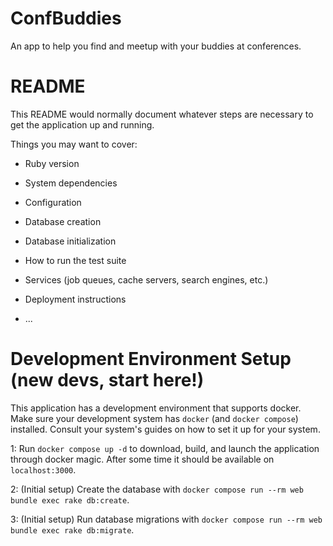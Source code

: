 # ConfBuddies
An app to help you find and meetup with your buddies at conferences.

# README

This README would normally document whatever steps are necessary to get the
application up and running.

Things you may want to cover:

* Ruby version

* System dependencies

* Configuration

* Database creation

* Database initialization

* How to run the test suite

* Services (job queues, cache servers, search engines, etc.)

* Deployment instructions

* ...

# Development Environment Setup (new devs, start here!)
This application has a development environment that supports docker. Make sure your development
system has `docker` (and `docker compose`) installed. Consult your system's guides on how to set it up for your system.

1: Run `docker compose up -d` to download, build, and launch the application through docker magic.
After some time it should be available on `localhost:3000`.

2: (Initial setup) Create the database with
`docker compose run --rm web bundle exec rake db:create`.

3: (Initial setup) Run database migrations with
`docker compose run --rm web bundle exec rake db:migrate`.
